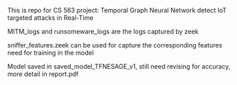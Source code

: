 This is repo for CS 563 project: Temporal Graph Neural Network detect IoT targeted attacks in Real-Time

MITM_logs and runsomeware_logs are the logs captured by zeek

sniffer_features.zeek can be used for capture the corresponding features need for training in the model

Model saved in saved_model_TFNESAGE_v1, still need revising for accuracy, more detail in report.pdf
